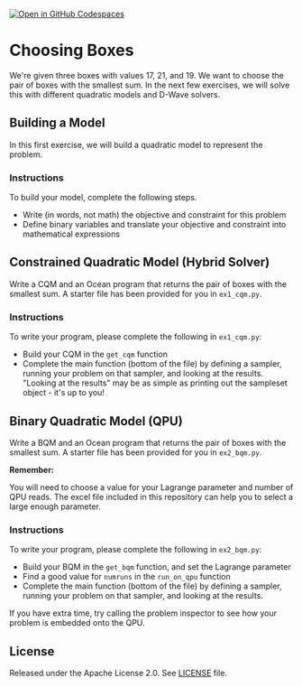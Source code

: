 [![Open in GitHub Codespaces](
  https://img.shields.io/badge/Open%20in%20GitHub%20Codespaces-333?logo=github)](
  https://codespaces.new/vgoliber/cqm-bqm-exercises/tree/live-workshop?quickstart=1)
  
# Choosing Boxes

We're given three boxes with values 17, 21, and 19. We want to choose the pair of boxes with the smallest sum. In the next few exercises, we will solve this with different quadratic models and D-Wave solvers.

## Building a Model

In this first exercise, we will build a quadratic model to represent the problem.

### Instructions

To build your model, complete the following steps.

- Write (in words, not math) the objective and constraint for this problem
- Define binary variables and translate your objective and constraint into mathematical expressions

## Constrained Quadratic Model (Hybrid Solver)

Write a CQM and an Ocean program that returns the pair of boxes with the
smallest sum.  A starter file has been provided for you in
``ex1_cqm.py``.

### Instructions

To write your program, please complete the following in `ex1_cqm.py`:

- Build your CQM in the ``get_cqm`` function
- Complete the main function (bottom of the file) by defining a sampler,
  running your problem on that sampler, and looking at the results.  "Looking
at the results" may be as simple as printing out the sampleset object - it's up
to you!

## Binary Quadratic Model (QPU)

Write a BQM and an Ocean program that returns the pair of boxes with the
smallest sum.  A starter file has been provided for you in
``ex2_bqm.py``.

**Remember:**

You will need to choose a value for your Lagrange parameter and number of QPU
reads.  The excel file included in this repository can help you to select a large enough parameter.

### Instructions

To write your program, please complete the following in `ex2_bqm.py`:

- Build your BQM in the ``get_bqm`` function, and set the Lagrange parameter
- Find a good value for ``numruns`` in the ``run_on_qpu`` function
- Complete the main function (bottom of the file) by defining a sampler,
  running your problem on that sampler, and looking at the results.  
  
If you have extra time, try calling the problem inspector to see how your problem is embedded onto the QPU.

## License

Released under the Apache License 2.0. See [LICENSE](LICENSE) file.
